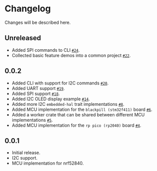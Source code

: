 # Changelog

Changes will be described here.

## Unreleased

* Added SPI commands to CLI [`#24`](https://github.com/jamesmunns/pretty-hal-machine/pull/20).
* Collected basic feature demos into a common project [`#22`](https://github.com/jamesmunns/pretty-hal-machine/pull/22).

## 0.0.2

* Added CLI with support for I2C commands [`#20`](https://github.com/jamesmunns/pretty-hal-machine/pull/20).
* Added UART support [`#19`](https://github.com/jamesmunns/pretty-hal-machine/pull/19).
* Added SPI support [`#18`](https://github.com/jamesmunns/pretty-hal-machine/pull/18).
* Added I2C OLED display example [`#14`](https://github.com/jamesmunns/pretty-hal-machine/pull/14).
* Added more I2C `embedded-hal` trait implementations [`#8`](https://github.com/jamesmunns/pretty-hal-machine/pull/8).
* Added MCU implementation for the `blackpill (stm32f411)` board [`#6`](https://github.com/jamesmunns/pretty-hal-machine/pull/6).
* Added a worker crate that can be shared between different MCU implementations [`#5`](https://github.com/jamesmunns/pretty-hal-machine/pull/5).
* Added MCU implementation for the `rp pico (rp2040)` board [`#4`](https://github.com/jamesmunns/pretty-hal-machine/pull/4).

## 0.0.1

* Initial release.
* I2C support.
* MCU implementation for nrf52840.
